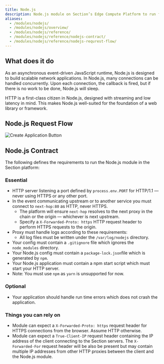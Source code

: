 ```yaml
---
title: Node.js
description: Node.js module on Section’s Edge Compute Platform to run fully featured JavaScript functions on a distributed edge
aliases:
  - /modules/nodejs/
  - /modules/nodejs/overview/
  - /modules/nodejs/reference/
  - /modules/nodejs/reference/nodejs-contract/
  - /modules/nodejs/reference/nodejs-requrest-flow/
---
```


## What does it do

As an asynchronous event-driven JavaScript runtime, Node.js is designed to build scalable network applications. In Node.js, many connections can be handled concurrently. Upon each connection, the callback is fired, but if there is no work to be done, Node.js will sleep.

HTTP is a first-class citizen in Node.js, designed with streaming and low latency in mind. This makes Node.js well-suited for the foundation of a web library or framework.

## Node.js Request Flow

![Create Application Button](/docs/images/nodejs-request-flow.png)

## Node.js Contract

The following defines the requirements to run the Node.js module in the Section platform:

### Essential

* HTTP server listening a port defined by `process.env.PORT` for HTTP/1.1 — never using HTTPS or any other port.
* In the event communicating upstream or to another service you must connect to `next-hop:80` as HTTP, never HTTPS.
   * The platform will ensure `next-hop` resolves to the next proxy in the chain or the origin — whichever is next upstream.
   * Specify a `X-Forwarded-Proto: https` HTTP request header to perform HTTPS requests to the origin.
* Proxy must handle logs according to these requirements:
   * All log files must be written under the `/var/log/nodejs` directory.
* Your config must contain a `.gitignore` file which ignores the `node_modules` directory.
* Your Node.js config must contain a `package-lock.json`file which is generated by `npm`.
* Your Node.js application must contain a npm start script which must start your HTTP server.
* Note: You must use `npm` as `yarn` is unsupported for now.

### Optional

* Your application should handle run time errors which does not crash the application.

### Things you can rely on

* Module can expect a `X-Forwarded-Proto: https` request header for HTTPS connections from the browser. Assume HTTP otherwise.
* Module can expect a `True-Client-IP` request header containing the IP address of the client connecting to the Section servers. The `X-Forwarded-For` request header will be also be present but may contain multiple IP addresses from other HTTP proxies between the client and the Node.js module.
